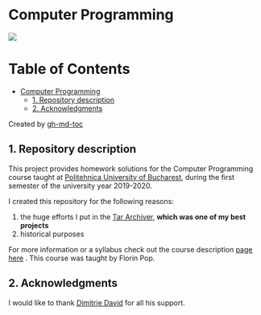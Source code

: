 # Computer Programming

<img align="center" src="https://upload.wikimedia.org/wikipedia/commons/thumb/3/35/The_C_Programming_Language_logo.svg/800px-The_C_Programming_Language_logo.svg.png">

Table of Contents
=================

* [Computer Programming](#computer-programming)
   * [1. Repository description](#1-repository-description)
   * [2. Acknowledgments](#2-acknowledgments)

Created by [gh-md-toc](https://github.com/ekalinin/github-markdown-toc)

## 1. Repository description

This project provides homework solutions for the Computer Programming course
taught at [Politehnica University of Bucharest](https://upb.ro), during the
first semester of the university year 2019-2020.

I created this repository for the following reasons:

1. the huge efforts I put in the [Tar Archiver](homework/3), **which was one of
    my best projects**
2. historical purposes

For more information or a syllabus check out the course description
[page here](https://cs.pub.ro/index.php/education/courses/58-under/an1unger/92-computer-programming)
. This course was taught by Florin Pop.

## 2. Acknowledgments

I would like to thank [Dimitrie David](https://github.com/dimitriedavid) for all
his support.
